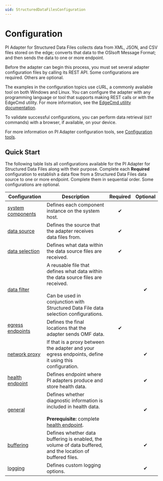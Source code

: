 ```yaml
---
uid: StructuredDataFilesConfiguration
---
```

# Configuration

PI Adapter for Structured Data Files collects data from XML, JSON, and CSV files stored on the edge; converts that data to the OSIsoft Message Format; and then sends the data to one or more  endpoint.

Before the adapter can begin this process, you must set several adapter configuration files by calling its REST API. Some configurations are required. Others are optional.

The examples in the configuration topics use cURL, a commonly available tool on both Windows and Linux. You can configure the adapter with any programming language or tool that supports making REST calls or with the EdgeCmd utility. For more information, see the [EdgeCmd utility documentation](https://osisoft.github.io/Edgecmd-Docs/V1.2/edgecmd-utility.html).

To validate successful configurations, you can perform data retrieval (`GET` commands) with a browser, if available, on your device.

For more information on PI Adapter configuration tools, see [Configuration tools](xref:ConfigurationTools1-3).

## Quick Start

The following table lists all configurations available for the PI Adapter for Structured Data Files along with their purpose. Complete each **Required** configuration to establish a data flow from a Structured Data Files data source to one or more endpoint. Complete them in sequential order. Some configurations are optional.

| Configuration | Description | Required | Optional |
|--|--|:-:|:-:|
| [system components][1] | Defines each component instance on the system host. | &#x2714; |  |
| [data source][2] | Defines the source that the adapter receives data files from. | &#x2714; |  |
| [data selection][3] | Defines what data within the data source files are received. | &#x2714; |  |
| [data filter][4] | A reusable file that defines what data within the data source files are received.<br/><br/>Can be used in conjunction with Structured Data File data selection configurations. |  | &#x2714; |
| [egress endpoints][5] | Defines the final locations that the adapter sends OMF data. | &#x2714; |  |
| [network proxy][6] | If that is a proxy between the adapter and your egress endpoints, define it using this configuration. |  | &#x2714; |
| [health endpoint][7] | Defines endpoint where PI adapters produce and store health data. |  | &#x2714; |
| [general][8] | Defines whether diagnostic information is included in health data.<br/><br/>**Prerequisite:** complete [health endpoint][7]. |  | &#x2714; |
| [buffering][9] | Defines whether data buffering is enabled, the volume of data buffered, and the location of buffered files. |  | &#x2714; |
| [logging][10] | Defines custom logging options. |  | &#x2714; |

[1]: xref:SystemComponentsConfiguration1-3
[2]: xref:PIAdapterForStructuredDataFilesDataSourceConfiguration
[3]: xref:PIAdapterForStructuredDataFilesDataSelectionConfiguration
[4]: xref:DataFiltersConfiguration1-3
[5]: xref:EgressEndpointsConfiguration1-3
[6]: xref:ConfigureANetworkProxy1-3
[7]: xref:HealthEndpointConfiguration1-3
[8]: xref:GeneralConfiguration1-3
[9]: xref:BufferingConfiguration1-3
[10]: xref:LoggingConfiguration1-3
